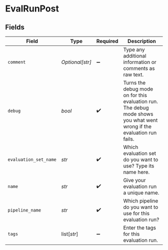 # EvalRunPost


## Fields

| Field                                                                                                                  | Type                                                                                                                   | Required                                                                                                               | Description                                                                                                            |
| ---------------------------------------------------------------------------------------------------------------------- | ---------------------------------------------------------------------------------------------------------------------- | ---------------------------------------------------------------------------------------------------------------------- | ---------------------------------------------------------------------------------------------------------------------- |
| `comment`                                                                                                              | *Optional[str]*                                                                                                        | :heavy_minus_sign:                                                                                                     | Type any additional information or comments as raw text.                                                               |
| `debug`                                                                                                                | *bool*                                                                                                                 | :heavy_check_mark:                                                                                                     | Turns the debug mode on for this evaluation run. The debug mode shows you what went wrong if the evaluation run fails. |
| `evaluation_set_name`                                                                                                  | *str*                                                                                                                  | :heavy_check_mark:                                                                                                     | Which evaluation set do you want to use? Type its name here.                                                           |
| `name`                                                                                                                 | *str*                                                                                                                  | :heavy_check_mark:                                                                                                     | Give your evaluation run a unique name.                                                                                |
| `pipeline_name`                                                                                                        | *str*                                                                                                                  | :heavy_check_mark:                                                                                                     | Which pipeline do you want to use for this evaluation run?                                                             |
| `tags`                                                                                                                 | list[*str*]                                                                                                            | :heavy_minus_sign:                                                                                                     | Enter the tags for this evaluation run.                                                                                |